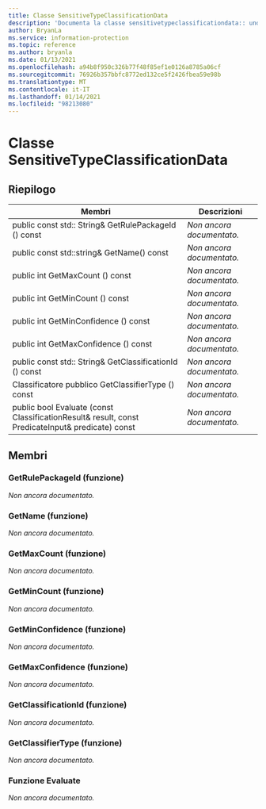 ```yaml
---
title: Classe SensitiveTypeClassificationData
description: 'Documenta la classe sensitivetypeclassificationdata:: undefined di Microsoft Information Protection (MIP) SDK.'
author: BryanLa
ms.service: information-protection
ms.topic: reference
ms.author: bryanla
ms.date: 01/13/2021
ms.openlocfilehash: a94b8f950c326b77f48f85ef1e0126a8785a06cf
ms.sourcegitcommit: 76926b357bbfc8772ed132ce5f2426fbea59e98b
ms.translationtype: MT
ms.contentlocale: it-IT
ms.lasthandoff: 01/14/2021
ms.locfileid: "98213080"
---
```

# <a name="class-sensitivetypeclassificationdata"></a>Classe SensitiveTypeClassificationData 
  
## <a name="summary"></a>Riepilogo
 Membri                        | Descrizioni                                
--------------------------------|---------------------------------------------
public const std:: String& GetRulePackageId () const  | _Non ancora documentato._
public const std::string& GetName() const  | _Non ancora documentato._
public int GetMaxCount () const  | _Non ancora documentato._
public int GetMinCount () const  | _Non ancora documentato._
public int GetMinConfidence () const  | _Non ancora documentato._
public int GetMaxConfidence () const  | _Non ancora documentato._
public const std:: String& GetClassificationId () const  | _Non ancora documentato._
Classificatore pubblico GetClassifierType () const  | _Non ancora documentato._
public bool Evaluate (const ClassificationResult& result, const PredicateInput& predicate) const  | _Non ancora documentato._
  
## <a name="members"></a>Membri
  
### <a name="getrulepackageid-function"></a>GetRulePackageId (funzione)
_Non ancora documentato._

  
### <a name="getname-function"></a>GetName (funzione)
_Non ancora documentato._

  
### <a name="getmaxcount-function"></a>GetMaxCount (funzione)
_Non ancora documentato._

  
### <a name="getmincount-function"></a>GetMinCount (funzione)
_Non ancora documentato._

  
### <a name="getminconfidence-function"></a>GetMinConfidence (funzione)
_Non ancora documentato._

  
### <a name="getmaxconfidence-function"></a>GetMaxConfidence (funzione)
_Non ancora documentato._

  
### <a name="getclassificationid-function"></a>GetClassificationId (funzione)
_Non ancora documentato._

  
### <a name="getclassifiertype-function"></a>GetClassifierType (funzione)
_Non ancora documentato._

  
### <a name="evaluate-function"></a>Funzione Evaluate
_Non ancora documentato._
